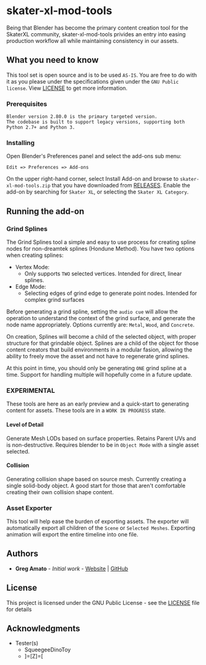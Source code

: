 # skater-xl-mod-tools

Being that Blender has become the primary content creation tool for the SkaterXL community, skater-xl-mod-tools privides an entry into easing production workflow all while maintaining consistency in our assets.

## What you need to know

This tool set is open source and is to be used `AS-IS`. You are free to do with it as you please under the specifications given under the `GNU Public license`. View [LICENSE](LICENSE) to get more information.

### Prerequisites

```
Blender version 2.80.0 is the primary targeted version.
The codebase is built to support legacy versions, supporting both Python 2.7+ and Python 3.
```

### Installing

Open Blender's Preferences panel and select the add-ons sub menu:

```
Edit => Preferences => Add-ons
```

On the upper right-hand corner, select Install Add-on and browse to `skater-xl-mod-tools.zip` that you have downloaded from [RELEASES](https://github.com/Amatobahn/skater-xl-blender/releases). Enable the add-on by searching for `Skater XL`, or selecting the `Skater XL Category`.

## Running the add-on

### Grind Splines
The Grind Splines tool a simple and easy to use process for creating spline nodes for non-dreamtek splines (Hondune Method). You have two options when creating splines: 
+ Vertex Mode: 
	- Only supports `TWO` selected vertices. Intended for direct, linear splines.
+ Edge Mode: 
	- Selecting edges of grind edge to generate point nodes. Intended for complex grind surfaces

Before generating a grind spline, setting the `audio cue` will allow the operation to understand the context of the grind surface, and generate the node name appropriately. Options currently are: `Metal`, `Wood`, and `Concrete`.

On creation, Splines will become a child of the selected object, with proper structure for that grindable object. Splines are a child of the object for those content creators that build environments in a modular fasion, allowing the ability to freely move the asset and not have to regenerate grind splines.

At this point in time, you should only be generating `ONE` grind spline at a time. Support for handling multiple will hopefully come in a future update.

### EXPERIMENTAL
These tools are here as an early preview and a quick-start to generating content for assets. These tools are in a `WORK IN PROGRESS` state.

#### Level of Detail
Generate Mesh LODs based on surface properties. Retains Parent UVs and is non-destructive. Requires blender to be in `Object Mode` with a single asset selected.

#### Collision
Generating collision shape based on source mesh. Currently creating a single solid-body object. A good start for those that aren't comfortable creating their own collision shape content.

### Asset Exporter
This tool will help ease the burden of exporting assets. The exporter will automatically export all children of the `Scene` or `Selected Meshes`. Exporting animation will export the entire timeline into one file. 

## Authors

* **Greg Amato** - *Initial work* - [Website](https://gregamato.dev) | [GitHub](https://github.com/amatobahn)

## License

This project is licensed under the GNU Public License - see the [LICENSE](LICENSE) file for details

## Acknowledgments

+ Tester(s)
	- SqueegeeDinoToy
	- ]=[Z]=[
